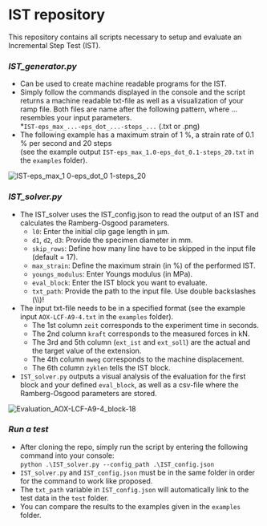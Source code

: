 # IST repository
This repository contains all scripts necessary to setup and evaluate an Incremental Step Test (IST). 

### *IST_generator.py*
* Can be used to create machine readable programs for the IST.
* Simply follow the commands displayed in the console and the script returns a machine readable txt-file as well as a visualization of your ramp file. Both files are name after the following pattern, where ... resembles your input parameters. \
  *`IST-eps_max_...-eps_dot_...-steps_...` (.txt or .png)
* The following example has a maximum strain of 1 %, a strain rate of 0.1 % per second and 20 steps \
  (see the example output `IST-eps_max_1.0-eps_dot_0.1-steps_20.txt` in the `examples` folder).

![IST-eps_max_1 0-eps_dot_0 1-steps_20](https://github.com/user-attachments/assets/3073e8c8-895d-45d3-a515-7b6cabbe6e9b)

### *IST_solver.py*
* The IST_solver uses the IST_config.json to read the output of an IST and calculates the Ramberg-Osgood parameters. 
  * `l0`: Enter the initial clip gage length in µm.
  * `d1`, `d2`, `d3`: Provide the specimen diameter in mm.
  * `skip_rows`: Define how many line have to be skipped in the input file (default = 17).
  * `max_strain`: Define the maximum strain (in %) of the performed IST.
  * `youngs_modulus`: Enter Youngs modulus (in MPa).
  * `eval_block`: Enter the IST block you want to evaluate.
  * `txt_path`: Provide the path to the input file. Use double backslashes (\\\\)!
* The input txt-file needs to be in a specified format (see the example input `AOX-LCF-A9-4.txt` in the `examples` folder).
  * The 1st column `zeit` corresponds to the experiment time in seconds.
  * The 2nd column `kraft` corresponds to the measured forces in kN.
  * The 3rd and 5th column (`ext_ist`  and `ext_soll`) are the actual and the target value of the extension.
  * The 4th column `mweg` corresponds to the machine displacement.
  * The 6th column `zyklen` tells the IST block.  
* `IST_solver.py` outputs a visual analysis of the evaluation for the first block and your defined `eval_block`, as well as a csv-file where the Ramberg-Osgood parameters are stored.

![Evaluation_AOX-LCF-A9-4_block-18](https://github.com/user-attachments/assets/f0c825f2-ba3c-401d-acc1-339c42147762)

### *Run a test*
* After cloning the repo, simply run the script by entering the following command into your console: \
  `python .\IST_solver.py --config_path .\IST_config.json` 
* `IST_solver.py` and `IST_config.json` must be in the same folder in order for the command to work like proposed.
* The `txt_path` variable in `IST_config.json` will automatically link to the test data in the `test` folder.
* You can compare the results to the examples given in the `examples` folder.
